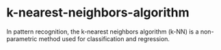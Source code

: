 # k-nearest-neighbors-algorithm
In pattern recognition, the k-nearest neighbors algorithm (k-NN) is a non-parametric method used for classification and regression.
